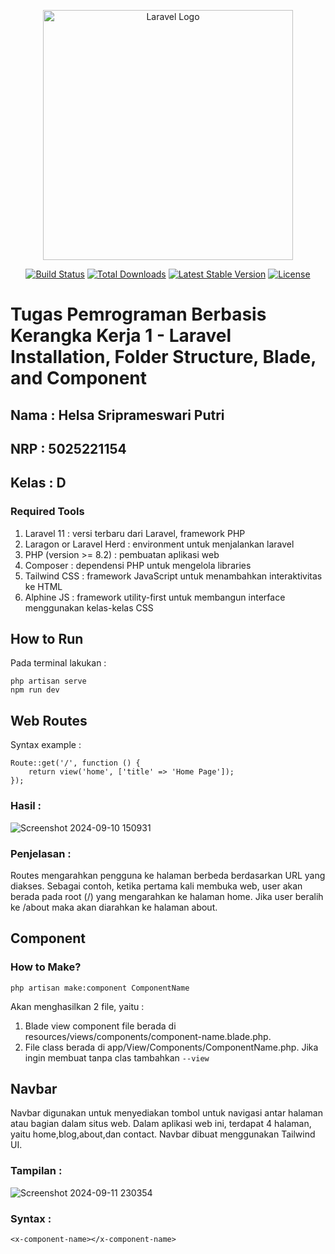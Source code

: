 <p align="center"><a href="https://laravel.com" target="_blank"><img src="https://raw.githubusercontent.com/laravel/art/master/logo-lockup/5%20SVG/2%20CMYK/1%20Full%20Color/laravel-logolockup-cmyk-red.svg" width="400" alt="Laravel Logo"></a></p>

<p align="center">
<a href="https://github.com/laravel/framework/actions"><img src="https://github.com/laravel/framework/workflows/tests/badge.svg" alt="Build Status"></a>
<a href="https://packagist.org/packages/laravel/framework"><img src="https://img.shields.io/packagist/dt/laravel/framework" alt="Total Downloads"></a>
<a href="https://packagist.org/packages/laravel/framework"><img src="https://img.shields.io/packagist/v/laravel/framework" alt="Latest Stable Version"></a>
<a href="https://packagist.org/packages/laravel/framework"><img src="https://img.shields.io/packagist/l/laravel/framework" alt="License"></a>
</p>

# Tugas Pemrograman Berbasis Kerangka Kerja 1 - Laravel Installation, Folder Structure, Blade, and Component

## Nama : Helsa Sriprameswari Putri
## NRP : 5025221154
## Kelas : D

### Required Tools
1. Laravel 11 : versi terbaru dari Laravel, framework PHP
1. Laragon or Laravel Herd : environment untuk menjalankan laravel
2. PHP (version >= 8.2) : pembuatan aplikasi web
3. Composer : dependensi PHP untuk mengelola libraries
4. Tailwind CSS : framework JavaScript untuk menambahkan interaktivitas ke HTML
5. Alphine JS :  framework utility-first untuk membangun interface menggunakan kelas-kelas CSS

## How to Run 
Pada terminal lakukan :
```
php artisan serve
npm run dev
```

## Web Routes
Syntax example : <br>
```
Route::get('/', function () {
    return view('home', ['title' => 'Home Page']);
});
```
### Hasil :
![Screenshot 2024-09-10 150931](https://github.com/user-attachments/assets/b115fd1b-cd44-4e3e-80df-661887937854)

### Penjelasan :
<p>Routes mengarahkan pengguna ke halaman berbeda berdasarkan URL yang diakses. Sebagai contoh, ketika pertama kali membuka web, user akan berada pada root (/) yang mengarahkan ke halaman home. Jika user beralih ke /about maka akan diarahkan ke halaman about. </p>

## Component

### How to Make?
```
php artisan make:component ComponentName
```
Akan menghasilkan 2 file, yaitu : 
1. Blade view component file berada di resources/views/components/component-name.blade.php.
2. File class berada di app/View/Components/ComponentName.php.
Jika ingin membuat tanpa clas tambahkan `--view`

## Navbar 
Navbar digunakan untuk menyediakan tombol untuk navigasi antar halaman atau bagian dalam situs web. Dalam aplikasi web ini, terdapat 4 halaman, yaitu home,blog,about,dan contact. Navbar dibuat menggunakan Tailwind UI.
### Tampilan :
![Screenshot 2024-09-11 230354](https://github.com/user-attachments/assets/8021c3fc-0dc7-4094-9274-517e054462eb)
### Syntax :
```
<x-component-name></x-component-name>
```




